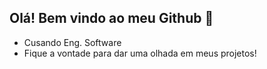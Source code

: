 ## Olá! Bem vindo ao meu Github 👋
- Cusando Eng. Software
- Fique a vontade para dar uma olhada em meus projetos!
